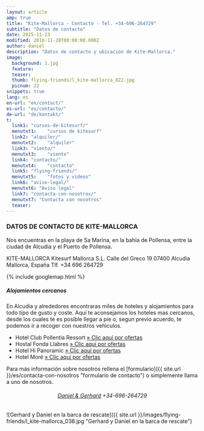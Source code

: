 ```yaml
---
layout: article
amp: true
title: "Kite-Mallorca - Contacto - Tel. +34-696-264729"
subtitle: "Datos de contacto"
date: 2015-11-23
modified: 2016-11-20T00:00:00.000Z
author: daniel
description: "Datos de contacto y ubicación de Kite-Mallorca."
image:
  background: 1.jpg
  feature:
  teaser:
  thumb: flying-friends/l_kite-mallorca_022.jpg
  picnum: 22
snippets: true
lang: es
en-url: "en/contact/"
es-url: "es/contacto/"
de-url: "de/kontakt/"
t:
  link1: "cursos-de-kitesurf/"
  menutxt1:    "cursos de kitesurf"
  link2: "alquiler/"
  menutxt2:    "alquiler"
  link3: "viento/"
  menutxt3:    "viento"
  link4: "contacto/"
  menutxt4:    "contacto"
  link5: "flying-friends/"
  menutxt5:    "fotos y videos"
  link6: "aviso-legal/"
  menutxt6: "Aviso legal"
  link7: "contacta-con-nosotros/"
  menutxt7: "Contacta con nosotros"
  teaser:
---
```


### DATOS DE CONTACTO DE KITE-MALLORCA

Nos encuentras en la playa de Sa Marina, en la bahía de Pollensa, entre la ciudad de Alcudia y el Puerto de Pollensa.

KITE-MALLORCA
Kitesurf Mallorca S.L.
Calle del Greco 19
07400 Alcudia
Mallorca, España
Tlf. +34 696 264729

{% include googlemap.html %}

##### Alojamientos cercanos

En Alcudia y alrededores encontraras miles de hoteles y alojamientos para todo tipo de gusto y coste.
Aquí te aconsejamos los hoteles mas cercanos, desde los cuales te es posible llegar a pie o, segun previo acuerdo, te podemos ir a recoger con nuestros vehiculos.

- Hotel Club Pollentia Ressort <a href="https://www.clubpollentia.com/?lang=es" rel="nofollow" title="www.clubpollentia.com">» Clic aquí por ofertas</a>
- Hostal Fonda Llabres <a href="http://www.fondallabres.com/alcudia.htm" rel="nofollow" title="www.fondallabres.com">» Clic aquí por ofertas</a>
- Hotel Hi Panoramic <a href="http://www.hihotels.net/es/hotels/7-smartline-panoramic" rel="nofollow" title="www.hihotels.net">» Clic aquí por ofertas</a>
- Hotel Moré <a href="http://www.hotelmore.com" rel="nofollow" title="www.hotelmore.com">» Clic aquí por ofertas</a>

Para más información sobre nosotros rellena el [formulario]({{ site.url }}/es/contacta-con-nosotros "formulario de contacto") o simplemente llama a uno de nosotros.

<h6 style='text-align: center;'><a href="{{ site.url }}/es/contacta-con-nosotros" title="Abre el formulario de contacto para que nos puedas hacer tus preguntas">Daniel & Gerhard</a> +34-696-264729</h6>

![Gerhard y Daniel en la barca de rescate]({{ site.url }}/images/flying-friends/l_kite-mallorca_038.jpg "Gerhard y Daniel en la barca de rescate")
